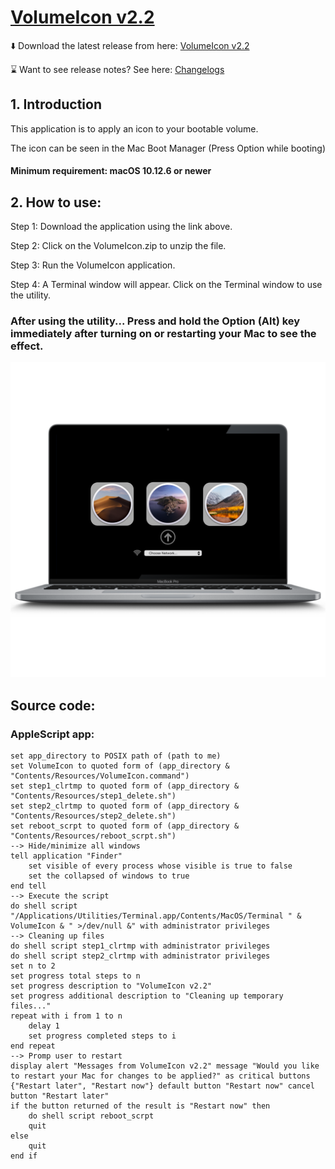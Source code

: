# [VolumeIcon v2.2](https://github.com/Minh-Ton/VolumeIcon)

⬇️ Download the latest release from here: [VolumeIcon v2.2](https://github.com/Minh-Ton/VolumeIcon/releases/download/v2.2.0/VolumeIcon.zip) 

⌛️ Want to see release notes? See here: [Changelogs](https://github.com/Minh-Ton/VolumeIcon/releases/latest)

## 1. Introduction

This application is to apply an icon to your bootable volume.

The icon can be seen in the Mac Boot Manager (Press Option while booting)

#### Minimum requirement: macOS 10.12.6 or newer

## 2. How to use:

Step 1: Download the application using the link above.

Step 2: Click on the VolumeIcon.zip to unzip the file.

Step 3: Run the VolumeIcon application. 

Step 4: A Terminal window will appear. Click on the Terminal window to use the utility. 

### After using the utility... Press and hold the Option (Alt) key immediately after turning on or restarting your Mac to see the effect.
![Optional Text](https://github.com/Minh-Ton/VolumeIcon/raw/resources/Icons_Images/1.png)

## Source code:

### AppleScript app: 

```AppleScript 
set app_directory to POSIX path of (path to me)
set VolumeIcon to quoted form of (app_directory & "Contents/Resources/VolumeIcon.command")
set step1_clrtmp to quoted form of (app_directory & "Contents/Resources/step1_delete.sh")
set step2_clrtmp to quoted form of (app_directory & "Contents/Resources/step2_delete.sh")
set reboot_scrpt to quoted form of (app_directory & "Contents/Resources/reboot_scrpt.sh")
--> Hide/minimize all windows
tell application "Finder"
	set visible of every process whose visible is true to false
	set the collapsed of windows to true
end tell
--> Execute the script
do shell script "/Applications/Utilities/Terminal.app/Contents/MacOS/Terminal " & VolumeIcon & " >/dev/null &" with administrator privileges
--> Cleaning up files
do shell script step1_clrtmp with administrator privileges
do shell script step2_clrtmp with administrator privileges
set n to 2
set progress total steps to n
set progress description to "VolumeIcon v2.2"
set progress additional description to "Cleaning up temporary files..."
repeat with i from 1 to n
	delay 1
	set progress completed steps to i
end repeat
--> Promp user to restart
display alert "Messages from VolumeIcon v2.2" message "Would you like to restart your Mac for changes to be applied?" as critical buttons {"Restart later", "Restart now"} default button "Restart now" cancel button "Restart later"
if the button returned of the result is "Restart now" then
	do shell script reboot_scrpt
	quit
else
	quit
end if
```
